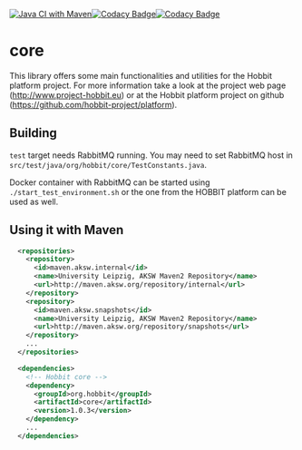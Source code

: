 [![Java CI with Maven](https://github.com/hobbit-project/core/actions/workflows/maven.yml/badge.svg)](https://github.com/hobbit-project/core/actions/workflows/maven.yml)[![Codacy Badge](https://app.codacy.com/project/badge/Grade/cb81b2831ce84a4287ff588e83881b0a)](https://app.codacy.com/gh/hobbit-project/core/dashboard?utm_source=gh&utm_medium=referral&utm_content=&utm_campaign=Badge_grade)[![Codacy Badge](https://app.codacy.com/project/badge/Coverage/cb81b2831ce84a4287ff588e83881b0a)](https://app.codacy.com/gh/hobbit-project/core/dashboard?utm_source=gh&utm_medium=referral&utm_content=&utm_campaign=Badge_coverage)

# core
This library offers some main functionalities and utilities for the Hobbit platform project. For more information take a look at the project web page (<http://www.project-hobbit.eu>) or at the Hobbit platform project on github (<https://github.com/hobbit-project/platform>).

## Building

`test` target needs RabbitMQ running. You may need to set RabbitMQ host in `src/test/java/org/hobbit/core/TestConstants.java`.

Docker container with RabbitMQ can be started using `./start_test_environment.sh` or the one from the HOBBIT platform can be used as well.

## Using it with Maven

```xml
  <repositories>
    <repository>
      <id>maven.aksw.internal</id>
      <name>University Leipzig, AKSW Maven2 Repository</name>
      <url>http://maven.aksw.org/repository/internal</url>
    </repository>
    <repository>
      <id>maven.aksw.snapshots</id>
      <name>University Leipzig, AKSW Maven2 Repository</name>
      <url>http://maven.aksw.org/repository/snapshots</url>
    </repository>
    ...
  </repositories>

  <dependencies>
    <!-- Hobbit core -->
    <dependency>
      <groupId>org.hobbit</groupId>
      <artifactId>core</artifactId>
      <version>1.0.3</version>
    </dependency>
    ...
  </dependencies>
```
